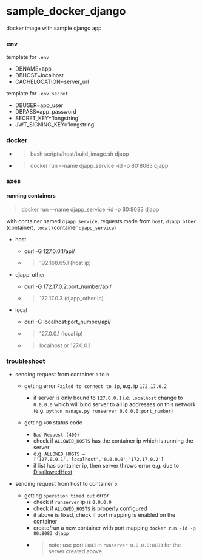 # sample_docker_django
docker image with sample django app

### env

template for `.env`
- DBNAME=app
- DBHOST=localhost
- CACHELOCATION=server_url

template for `.env.secret`
- DBUSER=app_user
- DBPASS=app_password
- SECRET_KEY='longstring'
- JWT_SIGNING_KEY='longstring'

### docker

- > bash scripts/host/build_image.sh djapp
- > docker run --name djapp_service -id -p 80:8083 djapp

### axes

#### running containers

> docker run --name djapp_service -id -p 80:8083 djapp

with container named `djapp_service`, requests made from `host`, `djapp_other` (container), `local` (container `djapp_service`)

- host
    - curl -G 127.0.0.1/api/
    - > 192.168.65.1 (host ip)

- djapp_other
    - curl -G 172.17.0.2:port_number/api/
    - > 172.17.0.3 (djapp_other ip)

- local
    - curl -G localhost:port_number/api/
    - > 127.0.0.1 (local ip)
    - > localhost or 127.0.0.1

### troubleshoot

- sending request from container `a` to `b`

    - getting error `Failed to connect to ip`, e.g. ip `172.17.0.2`
        - if server is only bound to `127.0.0.1` i.e. `localhost` change to `0.0.0.0` which will bind server to all ip addresses on this network (e.g. `python manage.py runserver 0.0.0.0:port_number`)

    - getting `400` status code
        - `Bad Request (400)`
        - check if `ALLOWED_HOSTS` has the container ip which is running the server
        - e.g. `ALLOWED_HOSTS = ['127.0.0.1','localhost','0.0.0.0','172.17.0.2']`
        - if list has container ip, then server throws error e.g. due to [DisallowedHost](https://docs.djangoproject.com/en/5.0/ref/exceptions/#suspiciousoperation)

- sending request from host to container `b`

    - getting `operation timed out` error
        - check if `runserver` ip is `0.0.0.0`
        - check if `ALLOWED_HOSTS` is properly configured
        - if above is fixed, check if port mapping is enabled on the container
        - create/run a new container with port mapping `docker run -id -p 80:8083 djapp`
        - > note: use port `8083` in `runserver 0.0.0.0:8083` for the server created above